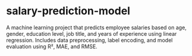 # salary-prediction-model
A machine learning project that predicts employee salaries based on age, gender, education level, job title, and years of experience using linear regression. Includes data preprocessing, label encoding, and model evaluation using R², MAE, and RMSE.
